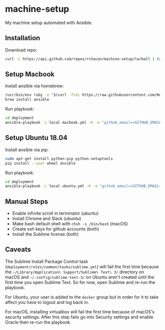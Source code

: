 # machine-setup

My machine setup automated with Ansible.

## Installation

Download repo:
```bash
curl -L https://api.github.com/repos/rchacon/machine-setup/tarball | tar xz
```

## Setup Macbook

Install ansible via homebrew:
```bash
/usr/bin/env ruby -e "$(curl -fsSL https://raw.githubusercontent.com/Homebrew/install/master/install)"
brew install ansible
```

Run playbook:
```bash
cd deployment
ansible-playbook -i local macbook.yml -K -e "github_email=<GITHUB_EMAIL>"
```

## Setup Ubuntu 18.04

Install ansible via pip:
```bash
sudo apt-get install python-pip python-setuptools
pip install --user wheel ansible
```

Run playbook:
```bash
cd deployment
ansible-playbook -i local ubuntu.yml -K -e "github_email=<GITHUB_EMAIL>"
```

## Manual Steps

- Enable infinite scroll in terminator (ubuntu)
- Install Chrome and Slack (ubuntu)
- Make bash default shell with `chsh -s /bin/bash` (macOS)
- Create ssh keys for github accounts (both)
- Install the Sublime license (both)

## Caveats

The Sublime Install Package Control task (`deployment/roles/common/tasks/sublime.yml`) will fail the first time because the `~/Library/Application\ Support/Sublime\ Text\ 3/` directory on macOS and `~/.config/sublime-text-3/` on Ubuntu aren't created until the first time you open Sublime Text. So for now, open Sublime and re-run the playbook.

For Ubuntu, your user is added to the `docker` group but in order for it to take affect you have to logout and log back in.

For macOS, installing virtualbox will fail the first time because of macOS's security settings. After this step fails go into Security settings and enable Oracle then re-run the playbook.
